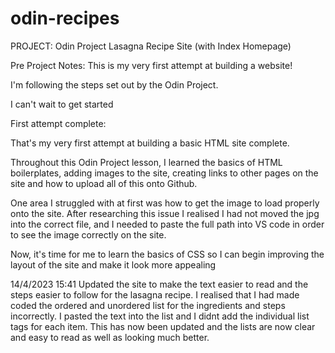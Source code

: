# odin-recipes
PROJECT: Odin Project Lasagna Recipe Site (with Index Homepage)

Pre Project Notes: This is my very first attempt at building a website!

I'm following the steps set out by the Odin Project.

I can't wait to get started

First attempt complete:

That's my very first attempt at building a basic HTML site complete.

Throughout this Odin Project lesson, I learned the basics of HTML boilerplates, adding images to the site, creating links to other pages on the site and how to upload all of this onto Github.

One area I struggled with at first was how to get the image to load properly onto the site. After researching this issue I realised I had not moved the jpg into the correct file, and I needed to paste the full path into VS code in order to see the image correctly on the site.

Now, it's time for me to learn the basics of CSS so I can begin improving the layout of the site and make it look more appealing

14/4/2023 15:41 Updated the site to make the text easier to read and the steps easier to follow for the lasagna recipe. I realised that I had made coded the ordered and unordered list for the ingredients and steps incorrectly. I pasted the text into the list and I didnt add the individual list
tags for each item. This has now been updated and the lists are now clear and easy to read as well as looking much better.


